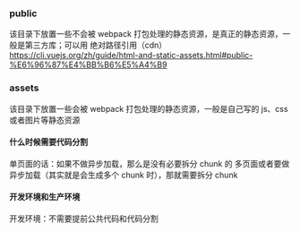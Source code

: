 ### public 
该目录下放置一些不会被 webpack 打包处理的静态资源，是真正的静态资源，一般是第三方库；可以用 绝对路径引用（cdn）
https://cli.vuejs.org/zh/guide/html-and-static-assets.html#public-%E6%96%87%E4%BB%B6%E5%A4%B9

### assets 
该目录下放置一些会被 webpack 打包处理的静态资源，一般是自己写的 js、css或者图片等静态资源

#### 什么时候需要代码分割
单页面的话：如果不做异步加载，那么是没有必要拆分 chunk 的
多页面或者要做异步加载（其实就是会生成多个 chunk 时），那就需要拆分 chunk

#### 开发环境和生产环境
开发环境：不需要提前公共代码和代码分割

